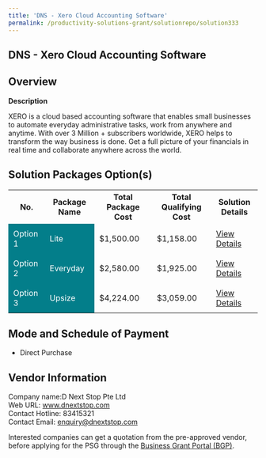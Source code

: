 ```yaml
---
title: 'DNS - Xero Cloud Accounting Software'
permalink: /productivity-solutions-grant/solutionrepo/solution333
---
```


## DNS - Xero Cloud Accounting Software

## Overview

**Description**

XERO is a cloud based accounting software that enables small businesses to automate everyday administrative tasks, work from anywhere and anytime. With over 3 Million + subscribers worldwide, XERO helps to transform the way business is done. Get a full picture of your financials in real time and collaborate anywhere across the world.

## Solution Packages Option(s)

<table>
<tr>
<th><b>No.</b></th>
<th><b>Package Name</b></th>
<th><b>Total Package Cost</b></th>
<th><b>Total Qualifying Cost</b></th>
<th><b>Solution Details</b></th>
</tr>
<tr>
<td style='padding: 10px; background-color: #037E8A; color: #FFFFFF;'>Option 1</td>
<td style='padding: 10px; background-color: #037E8A; color: #FFFFFF;'>Lite</td>
<td style='padding: 10px;'>$1,500.00</td>
<td style='padding: 10px;'>$1,158.00</td>
<td style='padding: 10px;'><a href='/images/psg/Desensitised_D_Next_Stop_Annex3_Part_1.pdf' target='_blank'>View Details</a></td>
</tr>
<tr>
<td style='padding: 10px; background-color: #037E8A; color: #FFFFFF;'>Option 2</td>
<td style='padding: 10px; background-color: #037E8A; color: #FFFFFF;'>Everyday</td>
<td style='padding: 10px;'>$2,580.00</td>
<td style='padding: 10px;'>$1,925.00</td>
<td style='padding: 10px;'><a href='/images/psg/Desensitised_D_Next_Stop_Annex3_Part_2.pdf' target='_blank'>View Details</a></td>
</tr>
<tr>
<td style='padding: 10px; background-color: #037E8A; color: #FFFFFF;'>Option 3</td>
<td style='padding: 10px; background-color: #037E8A; color: #FFFFFF;'>Upsize</td>
<td style='padding: 10px;'>$4,224.00</td>
<td style='padding: 10px;'>$3,059.00</td>
<td style='padding: 10px;'><a href='/images/psg/Desensitised_D_Next_Stop_Annex3_Part_3.pdf' target='_blank'>View Details</a></td>
</tr>
</table>

## Mode and Schedule of Payment

 - Direct Purchase

## Vendor Information

 Company name:D Next Stop Pte Ltd<br>Web URL: www.dnextstop.com <br>Contact Hotline: 83415321 <br>Contact Email: enquiry@dnextstop.com

Interested companies can get a quotation from the pre-approved vendor, before applying for the PSG through the <a href='https://www.businessgrants.gov.sg/' target='_blank' rel='noopener'>Business Grant Portal (BGP)</a>.

<script src="/jquery/resize-tables.js"></script>
